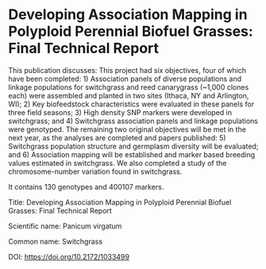 # Developing Association Mapping in Polyploid Perennial Biofuel Grasses: Final Technical Report

This publication discusses: This project had six objectives, four of which have been completed: 1) Association panels of diverse populations and linkage populations for switchgrass and reed canarygrass (~1,000 clones each) were assembled and planted in two sites (Ithaca, NY and Arlington, WI); 2) Key biofeedstock characteristics were evaluated in these panels for three field seasons; 3) High density SNP markers were developed in switchgrass; and 4) Switchgrass association panels and linkage populations were genotyped. The remaining two original objectives will be met in the next year, as the analyses are completed and papers published: 5) Switchgrass population structure and germplasm diversity will be evaluated; and 6) Association mapping will be established and marker based breeding values estimated in switchgrass. We also completed a study of the chromosome-number variation found in switchgrass.

It contains 130 genotypes and 400107 markers.

Title: Developing Association Mapping in Polyploid Perennial Biofuel Grasses: Final Technical Report

Scientific name: Panicum virgatum

Common name: Switchgrass

DOI: https://doi.org/10.2172/1033499


